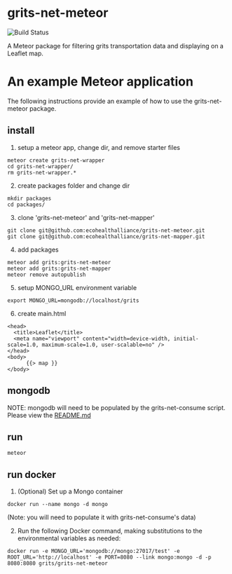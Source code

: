 # grits-net-meteor
![Build Status](https://circleci.com/gh/ecohealthalliance/grits-net-meteor.svg?style=shield&circle-token=0bb5a68a6c2ff8aea6f0ae0c324a738362198f10)

A Meteor package for filtering grits transportation data and displaying on
a Leaflet map.

# An example Meteor application

The following instructions provide an example of how to use the grits-net-meteor package.

## install
1. setup a meteor app, change dir, and remove starter files

  ```
  meteor create grits-net-wrapper
  cd grits-net-wrapper/
  rm grits-net-wrapper.*
  ```

2. create packages folder and change dir

  ```
  mkdir packages
  cd packages/
  ```

3. clone 'grits-net-meteor' and 'grits-net-mapper'

  ```
  git clone git@github.com:ecohealthalliance/grits-net-meteor.git
  git clone git@github.com:ecohealthalliance/grits-net-mapper.git
  ```

4. add packages

  ```
  meteor add grits:grits-net-meteor
  meteor add grits:grits-net-mapper
  meteor remove autopublish
  ```

5. setup MONGO_URL environment variable

  ```
  export MONGO_URL=mongodb://localhost/grits
  ```

6. create main.html

  ```
  <head>
    <title>Leaflet</title>
    <meta name="viewport" content="width=device-width, initial-scale=1.0, maximum-scale=1.0, user-scalable=no" />
  </head>
  <body>
    	{{> map }}    
  </body>
  ```

## mongodb

NOTE: mongodb will need to be populated by the grits-net-consume script.  Please view the [README.md](https://github.com/ecohealthalliance/grits-net-consume/blob/master/README.md)

## run

  ```
  meteor
  ```

## run docker
 1. (Optional) Set up a Mongo container

  ``` docker run --name mongo -d mongo ```

  (Note: you will need to populate it with grits-net-consume's data)

 2. Run the following Docker command, making substitutions to the environmental variables as needed:

 ``` docker run -e MONGO_URL='mongodb://mongo:27017/test' -e ROOT_URL='http://localhost' -e PORT=8080 --link mongo:mongo -d -p 8080:8080 grits/grits-net-meteor ```
